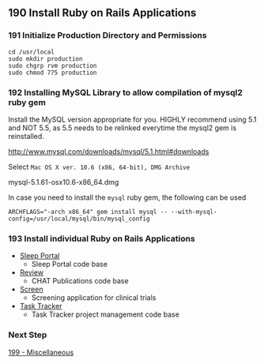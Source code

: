 ## 190 Install Ruby on Rails Applications

### 191 Initialize Production Directory and Permissions

```
cd /usr/local
sudo mkdir production
sudo chgrp rvm production
sudo chmod 775 production
```

### 192 Installing MySQL Library to allow compilation of mysql2 ruby gem

Install the MySQL version appropriate for you.
HIGHLY recommend using 5.1 and NOT 5.5, as 5.5 needs to be relinked everytime the mysql2 gem is reinstalled.

  http://www.mysql.com/downloads/mysql/5.1.html#downloads

Select `Mac OS X ver. 10.6 (x86, 64-bit), DMG Archive`

  mysql-5.1.61-osx10.6-x86_64.dmg

In case you need to install the `mysql` ruby gem, the following can be used

```
ARCHFLAGS="-arch x86_64" gem install mysql -- --with-mysql-config=/usr/local/mysql/bin/mysql_config
```

### 193 Install individual Ruby on Rails Applications

- [Sleep Portal](https://github.com/sleepepi/sleepportal)
  - Sleep Portal code base
- [Review](https://github.com/remomueller/review)
  - CHAT Publications code base
- [Screen](https://github.com/remomueller/screen)
  - Screening application for clinical trials
- [Task Tracker](https://github.com/remomueller/tasktracker)
  - Task Tracker project management code base

### Next Step

[199 - Miscellaneous](https://github.com/remomueller/documentation/tree/master/macosx/199-miscellaneous.md)
